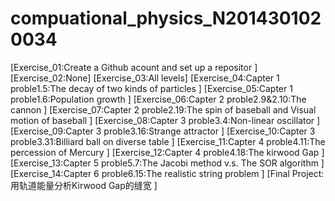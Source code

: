# compuational_physics_N2014301020034
[Exercise_01:Create a Github acount and set up a repositor  ]
[Exercise_02:None]
[Exercise_03:All levels]
[Exercise_04:Capter 1 proble1.5:The decay of two kinds of particles ]
[Exercise_05:Capter 1 proble1.6:Population growth ]
[Exercise_06:Capter 2 proble2.9&2.10:The cannon ]
[Exercise_07:Capter 2 proble2.19:The spin of baseball and Visual motion of baseball ]
[Exercise_08:Capter 3 proble3.4:Non-linear oscillator ]
[Exercise_09:Capter 3 proble3.16:Strange attractor ]
[Exercise_10:Capter 3 proble3.31:Billiard ball on diverse table ]
[Exercise_11:Capter 4 proble4.11:The percession of Mercury ]
[Exercise_12:Capter 4 proble4.18:The kirwood Gap ]
[Exercise_13:Capter 5 proble5.7:The Jacobi method v.s. The SOR algorithm ]
[Exercise_14:Capter 6 proble6.15:The realistic string problem ]
[Final Project:用轨道能量分析Kirwood Gap的缝宽 ]
